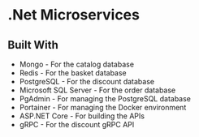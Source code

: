 # .Net Microservices

## Built With

- Mongo - For the catalog database
- Redis - For the basket database
- PostgreSQL - For the discount database
- Microsoft SQL Server - For the order database
- PgAdmin - For managing the PostgreSQL database
- Portainer - For managing the Docker environment
- ASP.NET Core - For building the APIs
- gRPC - For the discount gRPC API
